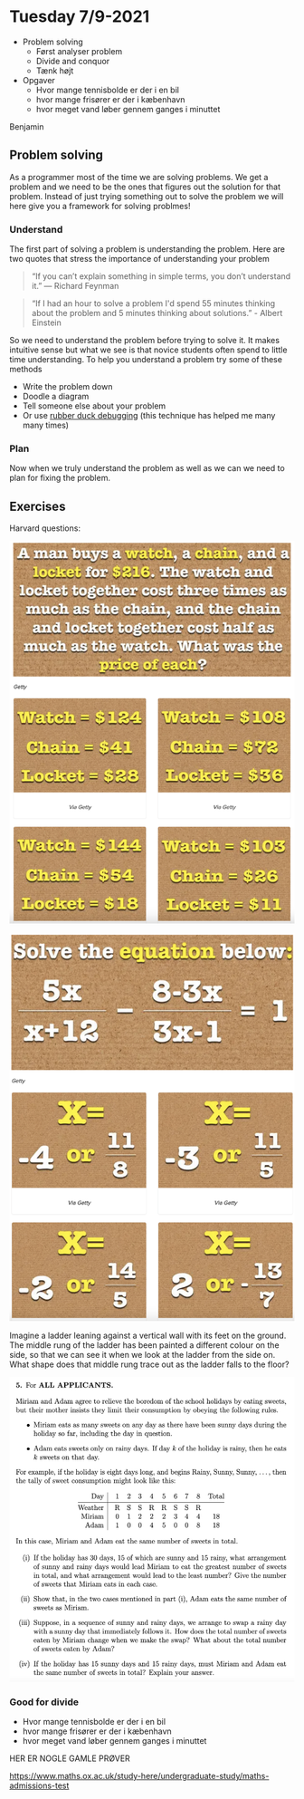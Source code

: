 # Tuesday 7/9-2021

- Problem solving
  - Først analyser problem
  - Divide and conquor
  - Tænk højt
- Opgaver
  - Hvor mange tennisbolde er der i en bil
  - hvor mange frisører er der i kæbenhavn
  - hvor meget vand løber gennem ganges i minuttet

Benjamin



## Problem solving

As a programmer most of the time we are solving problems. We get a problem and we need to be the ones that figures out the solution for that problem. Instead of just trying something out to solve the problem we will here give you a framework for solving problmes!



### Understand

The first part of solving a problem is understanding the problem. Here are two quotes that stress the importance of understanding your problem

> “If you can’t explain something in simple terms, you don’t understand it.” — Richard Feynman



> “If I had an hour to solve a problem I'd spend 55 minutes thinking about the problem and 5 minutes thinking about solutions.” - Albert Einstein

So we need to understand the problem before trying to solve it. It makes intuitive sense but what we see is that novice students often spend to little time understanding. To help you understand a problem try some of these methods

- Write the problem down
- Doodle a diagram
- Tell someone else about your problem
- Or use [rubber duck debugging](https://en.wikipedia.org/wiki/Rubber_duck_debugging) (this technique has helped me many many times)



### Plan

Now when we truly understand the problem as well as we can we need to plan for fixing the problem. 









## Exercises





Harvard questions:

![Harvard entry question](../../assets/harvard-entry-question.png)





![Harvard question 2](../../assets/harvard-entry-question-2.png)





Imagine a ladder leaning against a vertical wall with its feet on the ground. The middle rung of the ladder has been painted a different colour on the side, so that we can see it when we look at the ladder from the side on. What shape does that middle rung trace out as the ladder falls to the floor?



![Oxford question](../../assets/oxford-questions-1.png)





### Good for divide

- Hvor mange tennisbolde er der i en bil
- hvor mange frisører er der i kæbenhavn
- hvor meget vand løber gennem ganges i minuttet



HER ER NOGLE GAMLE PRØVER

https://www.maths.ox.ac.uk/study-here/undergraduate-study/maths-admissions-test
